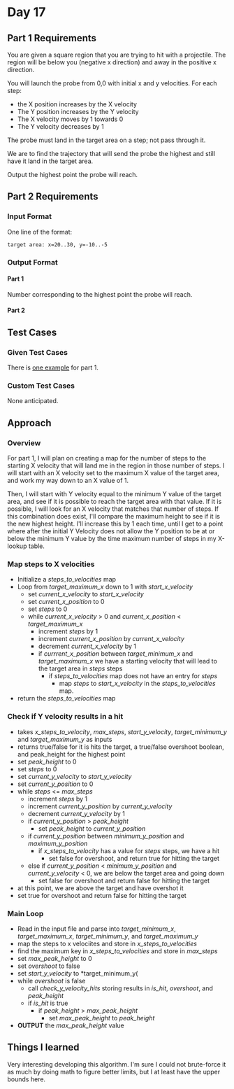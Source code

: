# Day 17 #

## Part 1 Requirements ##

You are given a square region that you are trying to hit with a projectile. The region will be below you (negative x direction) and away in the positive x direction.

You will launch the probe from 0,0 with initial x and y velocities. For each step:
- the X position increases by the X velocity
- The Y position increases by the Y velocity
- The X velocity moves by 1 towards 0
- The Y velocity decreases by 1

The probe must land in the target area on a step; not pass through it.

We are to find the trajectory that will send the probe the highest and still have it land in the target area.

Output the highest point the probe will reach.

## Part 2 Requirements ##

### Input Format ###

One line of the format:

    target area: x=20..30, y=-10..-5

### Output Format ###

#### Part 1 ####

Number corresponding to the highest point the probe will reach.

#### Part 2 ####


## Test Cases ##

### Given Test Cases ###

There is [one example](../data/test_cases/day17_test1.txt) for part 1.

### Custom Test Cases ###

None anticipated.

## Approach ##

### Overview ###

For part 1, I will plan on creating a map for the number of steps to the starting X velocity that will land me in the region in those number of steps.
I will start with an X velocity set to the maximum X value of the target area, and work my way down to an X value of 1.

Then, I will start with Y velocity equal to the minimum Y value of the target area, and see if it is possible to reach the target area with that value.
If it is possible, I will look for an X velocity that matches that number of steps. If this combination does exist, I'll compare the maximum height to see if it is the new highest height.
I'll increase this by 1 each time, until I get to a point where after the initial Y Velocity does not allow the Y position to be at or below the minimum Y value by the time maximum number of steps in my X-lookup table.

### Map steps to X velocities ###

- Initialize a *steps_to_velocities* map
- Loop from *target_maximum_x* down to 1 with *start_x_velocity*
    - set *current_x_velocity* to *start_x_velocity*
    - set *current_x_position* to 0
    - set *steps* to 0
    - while *current_x_velocity* > 0 and *current_x_position* < *target_maximum_x*
        - increment *steps* by 1
        - increment *current_x_position* by *current_x_velocity*
        - decrement *current_x_velocity* by 1
        - if *currrent_x_position* between *target_minimum_x* and *target_maximum_x* we have a starting velocity that will lead to the target area in *steps* steps
            - if *steps_to_velocities* map does not have an entry for *steps*
                - map *steps* to *start_x_velocity* in the *steps_to_velocities* map.
- return the *steps_to_velocities* map

### Check if Y velocity results in a hit ###

- takes *x_steps_to_velocity*, *max_steps*, *start_y_velocity*, *target_minimum_y* and *target_maximum_y* as inputs
- returns true/false for it is hits the target, a true/false overshoot boolean, and peak_height for the highest point
- set *peak_height* to 0
- set *steps* to 0
- set *current_y_velocity* to *start_y_velocity*
- set *current_y_position* to 0
- while *steps* <= *max_steps*
    - increment *steps* by 1
    - increment *current_y_position* by *current_y_velocity*
    - decrement *current_y_velocity* by 1
    - if *current_y_position* > *peak_height*
        - set *peak_height* to *current_y_position*
    - if *current_y_position* between *minimum_y_position* and *maximum_y_position*
        - if *x_steps_to_velocity* has a value for *steps* steps, we have a hit
            - set false for overshoot, and return true for hitting the target
    - else if *current_y_position* < *minimum_y_position* and *current_y_velocity* < 0, we are below the target area and going down
        - set false for overshoot and return false for hitting the target
- at this point, we are above the target and have overshot it
- set true for overshoot and return false for hitting the target

### Main Loop ###
- Read in the input file and parse into *target_minimum_x*, *target_maximum_x*, *target_minimum_y*, and *target_maximum_y*
- map the steps to x velociites and store in *x_steps_to_velocities*
- find the maximum key in *x_steps_to_velocities* and store in *max_steps*
- set *max_peak_height* to 0
- set *overshoot* to false
- set *start_y_velocity* to *target_minimum_y(
- while *overshoot* is false
    - call *check_y_velocity_hits* storing results in *is_hit*, *overshoot*, and *peak_height*
    - if *is_hit* is true
        - if *peak_height* > *max_peak_height*
            - set *max_peak_height* to *peak_height*
- **OUTPUT** the *max_peak_height* value


## Things I learned ##

Very interesting developing this algorithm. I'm sure I could not brute-force it as much by doing math to figure better limits, but I at least have the upper bounds here.
